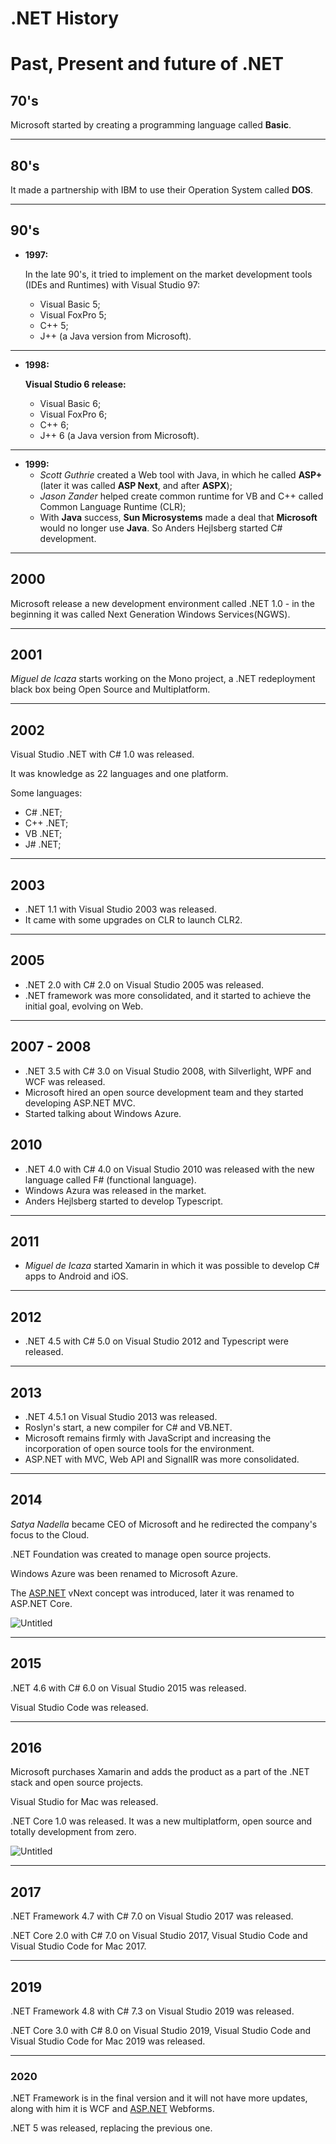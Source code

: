 # .NET History

# Past, Present and future of .NET

## 70's

Microsoft started by creating a programming language called **Basic**.

---

## 80's

It made a partnership with IBM to use their Operation System called **DOS**.

---

## 90's

- **1997:**

    In the late 90's, it tried to implement on the market development tools (IDEs and Runtimes) with Visual Studio 97: 

    - Visual Basic 5;
    - Visual FoxPro 5;
    - C++ 5;
    - J++ (a Java version from Microsoft).

---

- **1998:**

    **Visual Studio 6 release:**

    - Visual Basic 6;
    - Visual FoxPro 6;
    - C++ 6;
    - J++ 6 (a Java version from Microsoft).

---

- **1999:**
    - *Scott Guthrie* created a Web tool with Java, in which he called **ASP+** (later it was called **ASP Next**, and after **ASPX**);
    - *Jason Zander* helped create common runtime for VB and C++ called Common Language Runtime (CLR);
    - With **Java** success, **Sun Microsystems** made a deal that **Microsoft** would no longer use **Java**. So Anders Hejlsberg started C# development.

---

## 20**00**

Microsoft release a new development environment called .NET 1.0 - in the beginning it was called Next Generation Windows Services(NGWS).

---

## 2001

*Miguel de Icaza* starts working on the Mono project, a .NET redeployment black box being Open Source and Multiplatform.

---

## 2002

Visual Studio .NET with C# 1.0 was released.

It was knowledge as 22 languages and one platform.

Some languages:

- C# .NET;
- C++ .NET;
- VB .NET;
- J# .NET;

---

## 2003

- .NET 1.1 with Visual Studio 2003 was released.
- It came with some upgrades on CLR to launch CLR2.

---

## 2005

- .NET 2.0 with C# 2.0 on Visual Studio 2005 was released.
- .NET framework was more consolidated, and it started to achieve the initial goal, evolving on Web.

---

## 2007 - 2008

- .NET 3.5 with C# 3.0 on Visual Studio 2008, with Silverlight, WPF and WCF was released.
- Microsoft hired an open source development team and they started developing ASP.NET [](http://asp.NET)MVC.
- Started talking about Windows Azure.

## 2010

- .NET 4.0 with C# 4.0 on Visual Studio 2010 was released with the new language called F# (functional language).
- Windows Azura was released in the market.
- Anders Hejlsberg started to develop Typescript.

---

## 2011

- *Miguel de Icaza* started Xamarin in which it was possible to develop C# apps to Android and iOS.

---

## 2012

- .NET 4.5 with C# 5.0 on Visual Studio 2012 and Typescript were released.

---

## 2013

- .NET 4.5.1 on Visual Studio 2013 was released.
- Roslyn's start, a new compiler for C# and VB.NET.
- Microsoft remains firmly with JavaScript and increasing the incorporation of open source tools for the environment.
- ASP.NET with MVC, Web API and SignalIR was more consolidated.

---

## 2014

*Satya Nadella* became CEO of Microsoft and he redirected the company's focus to the Cloud.

.NET Foundation was created to manage open source projects.

Windows Azure was been renamed to Microsoft Azure.

The [ASP.NET](http://asp.NET) vNext concept was introduced, later it was renamed to ASP.NET Core.

![Untitled](NET%20History%20c6c3eb2ee5d94c048ba57ba85d7a748b/Untitled.png)

---

## 2015

.NET 4.6 with C# 6.0 on Visual Studio 2015 was released.

Visual Studio Code was released.

---

## 2016

Microsoft purchases Xamarin and adds the product as a part of the .NET stack and open source projects.

Visual Studio for Mac was released.

.NET Core 1.0 was released. It was a new multiplatform, open source and totally development from zero.

![Untitled](NET%20History%20c6c3eb2ee5d94c048ba57ba85d7a748b/Untitled%201.png)

---

## 2017

.NET Framework 4.7 with C# 7.0 on Visual Studio 2017 was released.

.NET Core 2.0 with C# 7.0 on Visual Studio 2017, Visual Studio Code and Visual Studio Code for Mac 2017.

---

## 2019

.NET Framework 4.8 with C# 7.3 on Visual Studio 2019 was released.

.NET Core 3.0 with C# 8.0 on Visual Studio 2019, Visual Studio Code and Visual Studio Code for Mac 2019 was released.

---

### 2020

.NET Framework is in the final version and it will not have more updates, along with him it is WCF and [ASP.NET](http://asp.NET) Webforms.

.NET 5 was released, replacing the previous one.